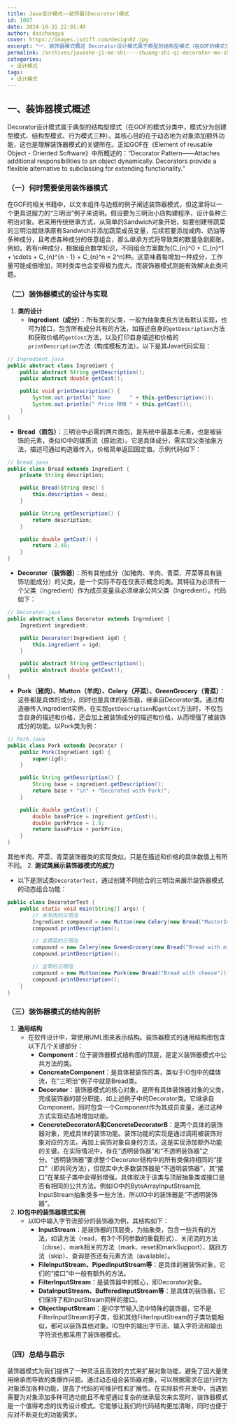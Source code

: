 ```yaml
---
title: Java设计模式——装饰器(Decorator)模式
id: 1087
date: 2024-10-31 22:01:49
author: daichangya
cover: https://images.jsdiff.com/design02.jpg
excerpt: "一、装饰器模式概述 Decorator设计模式属于典型的结构型模式（在GOF的模式分类中，模式分为创建型模式、结构型模式、行为模式三种）。其核心目的在于动态地为对象添加额外功能，这也是理解装饰器模式的关键所在。正如GOF在《Element of reusable Object - Oriented "
permalink: /archives/javashe-ji-mo-shi----zhuang-shi-qi-decorator-mo-shi/
categories:
 - 设计模式
tags: 
 - 设计模式
---
```


## 一、装饰器模式概述
Decorator设计模式属于典型的结构型模式（在GOF的模式分类中，模式分为创建型模式、结构型模式、行为模式三种）。其核心目的在于动态地为对象添加额外功能，这也是理解装饰器模式的关键所在。正如GOF在《Element of reusable Object - Oriented Software》中所概述的：“Decorator Pattern――Attaches additional responsibilities to an object dynamically. Decorators provide a flexible alternative to subclassing for extending functionality.”

### （一）何时需要使用装饰器模式
在GOF的相关书籍中，以文本组件与边框的例子阐述装饰器模式，但这里将以一个更具说服力的“三明治”例子来说明。假设要为三明治小店构建程序，设计各种三明治对象。若采用传统继承方式，从简单的Sandwich对象开始，如要创建带蔬菜的三明治就继承原有Sandwich并添加蔬菜成员变量，后续若要添加咸肉、奶油等多种成分，且考虑各种成分的任意组合，那么继承方式将导致类的数量急剧膨胀。例如，若有n种成分，根据组合数学知识，不同组合方案数为\(C_{n}^0 + C_{n}^1 + \cdots + C_{n}^{n - 1} + C_{n}^n = 2^n\)种。这意味着每增加一种成分，工作量可能成倍增加，同时类库也会变得极为庞大。而装饰器模式则能有效解决此类问题。

### （二）装饰器模式的设计与实现
1. **类的设计**
   - **Ingredient（成分）**：所有类的父类，一般为抽象类且方法有默认实现，也可为接口，包含所有成分共有的方法，如描述自身的`getDescription`方法和获取价格的`getCost`方法，以及打印自身描述和价格的`printDescription`方法（构成模板方法）。以下是其Java代码实现：
```java
// Ingredient.java
public abstract class Ingredient {
    public abstract String getDescription();
    public abstract double getCost();

    public void printDescription() {
        System.out.println(" Name      " + this.getDescription());
        System.out.println(" Price RMB " + this.getCost());
    }
}
```
   - **Bread（面包）**：三明治中必需的两片面包，是系统中最基本元素，也是被装饰的元素，类似IO中的媒质流（原始流）。它是具体成分，需实现父类抽象方法，描述可通过构造器传入，价格简单返回固定值。示例代码如下：
```java
// Bread.java
public class Bread extends Ingredient {
    private String description;

    public Bread(String desc) {
        this.description = desc;
    }

    public String getDescription() {
        return description;
    }

    public double getCost() {
        return 2.48;
    }
}
```
   - **Decorator（装饰器）**：所有其他成分（如猪肉、羊肉、青菜、芹菜等具有装饰功能成分）的父类，是一个实际不存在仅表示概念的类。其特征为必须有一个父类（Ingredient）作为成员变量且必须继承公共父类（Ingredient）。代码如下：
```java
// Decorator.java
public abstract class Decorator extends Ingredient {
    Ingredient ingredient;

    public Decorator(Ingredient igd) {
        this.ingredient = igd;
    }

    public abstract String getDescription();
    public abstract double getCost();
}
```
   - **Pork（猪肉）、Mutton（羊肉）、Celery（芹菜）、GreenGrocery（青菜）**：这些都是具体的成分，同时也是具体的装饰器，继承自Decorator类。通过构造器传入Ingredient实例，在实现`getDescription`和`getCost`方法时，不仅包含自身的描述和价格，还会加上被装饰成分的描述和价格，从而增强了被装饰成分的功能。以Pork类为例：
```java
// Pork.java
public class Pork extends Decorator {
    public Pork(Ingredient igd) {
        super(igd);
    }

    public String getDescription() {
        String base = ingredient.getDescription();
        return base + "\n" + "Decorated with Pork!";
    }

    public double getCost() {
        double basePrice = ingredient.getCost();
        double porkPrice = 1.8;
        return basePrice + porkPrice;
    }
}
```
其他羊肉、芹菜、青菜装饰器类的实现类似，只是在描述和价格的具体数值上有所不同。
2. **测试类展示装饰器模式的威力**
   - 以下是测试类`DecoratorTest`，通过创建不同组合的三明治来展示装饰器模式的动态组合功能：
```java
public class DecoratorTest {
    public static void main(String[] args) {
        // 夹羊肉的三明治
        Ingredient compound = new Mutton(new Celery(new Bread("Master24's Bread")));
        compound.printDescription();

        // 全蔬菜的三明治
        compound = new Celery(new GreenGrocery(new Bread("Bread with milk")));
        compound.printDescription();

        // 全荤的三明治
        compound = new Mutton(new Pork(new Bread("Bread with cheese")));
        compound.printDescription();
    }
}
```

### （三）装饰器模式的结构剖析
1. **通用结构**
   - 在软件设计中，常使用UML图来表示结构。装饰器模式的通用结构图包含以下几个关键部分：
     - **Component**：位于装饰器模式结构图的顶层，是定义装饰器模式中公共方法的类。
     - **ConcreateComponent**：是具体被装饰的类，类似于IO包中的媒体流，在“三明治”例子中就是Bread类。
     - **Decorator**：装饰器模式的核心对象，是所有具体装饰器对象的父类，完成装饰器的部分职能，如上述例子中的Decorator类。它继承自Component，同时包含一个Component作为其成员变量，通过这种方式实现动态地增加功能。
     - **ConcreteDecoratorA和ConcreteDecoratorB**：是两个具体的装饰器对象，完成具体的装饰功能。装饰功能的实现是通过调用被装饰对象对应的方法，再加上装饰对象自身的方法，这是实现添加额外功能的关键。在实际情况中，存在“透明装饰器”和“不透明装饰器”之分。“透明装饰器”要求整个Decorator结构中的所有类保持相同的“接口”（即共同方法），但现实中大多数装饰器是“不透明装饰器”，其“接口”在某些子类中会得到增强，具体取决于该类与顶层抽象类或接口是否有相同的公共方法。例如IO中的ByteArrayInputStream比InputStream抽象类多一些方法，所以IO中的装饰器是“不透明装饰器”。
2. **IO包中的装饰器模式实例**
   - 以IO中输入字节流部分的装饰器为例，其结构如下：
     - **InputStream**：是装饰器的顶层类，为抽象类，包含一些共有的方法，如读方法（read，有3个不同参数的重载形式）、关闭流的方法（close）、mark相关的方法（mark、reset和markSupport）、跳跃方法（skip）、查询是否还有元素方法（available）。
     - **FileInputStream、PipedInputStream等**：是具体的被装饰对象，它们的“接口”中一般有额外的方法。
     - **FilterInputStream**：是装饰器中的核心，即Decorator对象。
     - **DataInputStream、BufferedInputStream等**：是具体的装饰器，它们保持了和InputStream同样的接口。
     - **ObjectInputStream**：是IO字节输入流中特殊的装饰器，它不是FilterInputStream的子类，但和其他FilterInputStream的子类功能相似，都可以装饰其他对象。IO包中的输出字节流、输入字符流和输出字符流也都采用了装饰器模式。

### （四）总结与启示
装饰器模式为我们提供了一种灵活且高效的方式来扩展对象功能，避免了因大量使用继承而导致的类爆炸问题。通过动态组合装饰器对象，可以根据需求在运行时为对象添加各种功能，提高了代码的可维护性和扩展性。在实际软件开发中，当遇到需要为对象添加多种可选功能且不希望通过复杂的继承层次来实现时，装饰器模式是一个值得考虑的优秀设计模式。它能够让我们的代码结构更加清晰，同时也便于应对不断变化的功能需求。